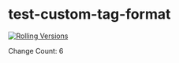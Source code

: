 # test-custom-tag-format

[![Rolling Versions](https://img.shields.io/badge/Rolling%20Versions-Enabled-brightgreen)](https://staging.rollingversions.com/RollingVersions/test-custom-tag-format)

Change Count: 6
